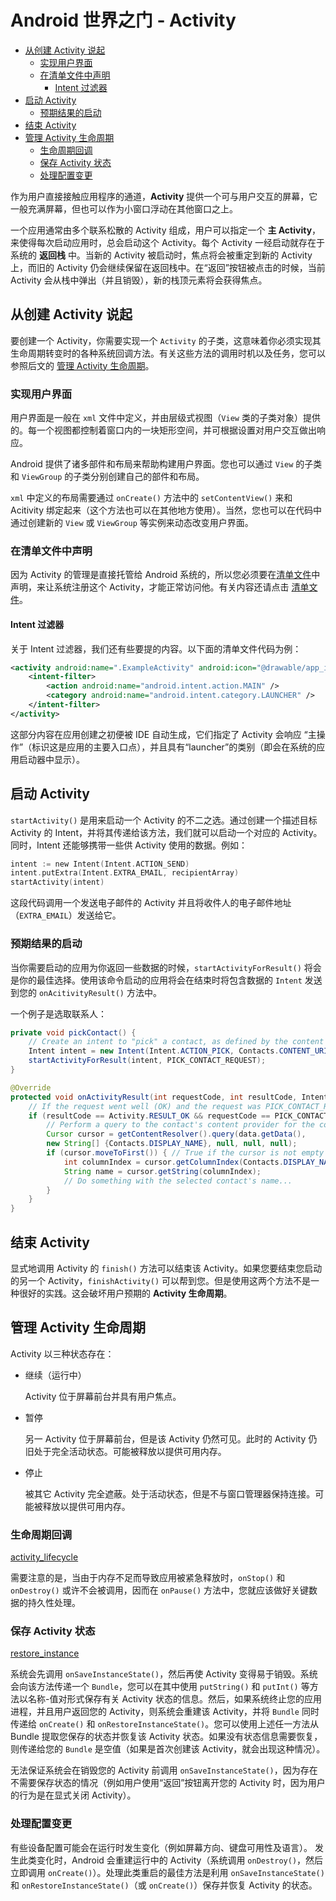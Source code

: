 Android 世界之门 - Activity
===

<!-- TOC -->

- [从创建 Activity 说起](#从创建-activity-说起)
    - [实现用户界面](#实现用户界面)
    - [在清单文件中声明](#在清单文件中声明)
        - [Intent 过滤器](#intent-过滤器)
- [启动 Activity](#启动-activity)
    - [预期结果的启动](#预期结果的启动)
- [结束 Activity](#结束-activity)
- [管理 Activity 生命周期](#管理-activity-生命周期)
    - [生命周期回调](#生命周期回调)
    - [保存 Activity 状态](#保存-activity-状态)
    - [处理配置变更](#处理配置变更)

<!-- /TOC -->

作为用户直接接触应用程序的通道，**Activity** 提供一个可与用户交互的屏幕，它一般充满屏幕，但也可以作为小窗口浮动在其他窗口之上。

一个应用通常由多个联系松散的 Activity 组成，用户可以指定一个 **主 Activity**，来使得每次启动应用时，总会启动这个 Activity。每个 Activity 一经启动就存在于系统的 **返回栈** 中。当新的 Activity 被启动时，焦点将会被重定到新的 Activity 上，而旧的 Activity 仍会继续保留在返回栈中。在“返回”按钮被点击的时候，当前 Activity 会从栈中弹出（并且销毁），新的栈顶元素将会获得焦点。

## 从创建 Activity 说起

要创建一个 Activity，你需要实现一个 `Activity` 的子类，这意味着你必须实现其生命周期转变时的各种系统回调方法。有关这些方法的调用时机以及任务，您可以参照后文的 [管理 Activity 生命周期](#管理-activity-生命周期)。

### 实现用户界面

用户界面是一般在 `xml` 文件中定义，并由层级式视图（`View` 类的子类对象）提供的。每一个视图都控制着窗口内的一块矩形空间，并可根据设置对用户交互做出响应。

Android 提供了诸多部件和布局来帮助构建用户界面。您也可以通过 `View` 的子类和 `ViewGroup` 的子类分别创建自己的部件和布局。

`xml` 中定义的布局需要通过 `onCreate()` 方法中的 `setContentView()` 来和 Acitivity 绑定起来（这个方法也可以在其他地方使用）。当然，您也可以在代码中通过创建新的 `View` 或 `ViewGroup` 等实例来动态改变用户界面。

### 在清单文件中声明

因为 Activity 的管理是直接托管给 Android 系统的，所以您必须要在[清单文件](1-应用基础知识.md#组件清单)中声明，来让系统注册这个 Activity，才能正常访问他。有关内容还请点击 [清单文件](1-应用基础知识.md#组件清单)。

#### Intent 过滤器

关于 Intent 过滤器，我们还有些要提的内容。以下面的清单文件代码为例：

```xml
<activity android:name=".ExampleActivity" android:icon="@drawable/app_icon">
    <intent-filter>
        <action android:name="android.intent.action.MAIN" />
        <category android:name="android.intent.category.LAUNCHER" />
    </intent-filter>
</activity>
```

这部分内容在应用创建之初便被 IDE 自动生成，它们指定了 Activity 会响应 “主操作”（标识这是应用的主要入口点），并且具有“launcher”的类别（即会在系统的应用启动器中显示）。

## 启动 Activity

`startActivity()` 是用来启动一个 Activity 的不二之选。通过创建一个描述目标 Activity 的 Intent，并将其传递给该方法，我们就可以启动一个对应的 Activity。同时，Intent 还能够携带一些供 Activity 使用的数据。例如：

```kt
intent := new Intent(Intent.ACTION_SEND)
intent.putExtra(Intent.EXTRA_EMAIL, recipientArray)
startActivity(intent)
```

这段代码调用一个发送电子邮件的 Activity 并且将收件人的电子邮件地址（`EXTRA_EMAIL`）发送给它。

### 预期结果的启动

当你需要启动的应用为你返回一些数据的时候，`startActivityForResult()` 将会是你的最佳选择。使用该命令启动的应用将会在结束时将包含数据的 `Intent` 发送到您的 `onAcitivityResult()`  方法中。

一个例子是选取联系人：

```java
private void pickContact() {
    // Create an intent to "pick" a contact, as defined by the content provider URI
    Intent intent = new Intent(Intent.ACTION_PICK, Contacts.CONTENT_URI);
    startActivityForResult(intent, PICK_CONTACT_REQUEST);
}

@Override
protected void onActivityResult(int requestCode, int resultCode, Intent data) {
    // If the request went well (OK) and the request was PICK_CONTACT_REQUEST
    if (resultCode == Activity.RESULT_OK && requestCode == PICK_CONTACT_REQUEST) {
        // Perform a query to the contact's content provider for the contact's name
        Cursor cursor = getContentResolver().query(data.getData(),
        new String[] {Contacts.DISPLAY_NAME}, null, null, null);
        if (cursor.moveToFirst()) { // True if the cursor is not empty
            int columnIndex = cursor.getColumnIndex(Contacts.DISPLAY_NAME);
            String name = cursor.getString(columnIndex);
            // Do something with the selected contact's name...
        }
    }
}
```

## 结束 Activity

显式地调用 Activity 的 `finish()` 方法可以结束该 Activity。如果您要结束您启动的另一个 Activity，`finishActivity()` 可以帮到您。但是使用这两个方法不是一种很好的实践。这会破坏用户预期的 **Activity 生命周期**。

## 管理 Activity 生命周期

Activity 以三种状态存在：

- 继续（运行中）

    Activity 位于屏幕前台并具有用户焦点。

- 暂停

    另一 Activity 位于屏幕前台，但是该 Activity 仍然可见。此时的 Activity 仍旧处于完全活动状态。可能被释放以提供可用内存。

- 停止

    被其它 Activity 完全遮蔽。处于活动状态，但是不与窗口管理器保持连接。可能被释放以提供可用内存。

### 生命周期回调

[activity_lifecycle](Assets/activity_lifecycle.png)

需要注意的是，当由于内存不足而导致应用被紧急释放时，`onStop()` 和 `onDestroy()` 或许不会被调用，因而在 `onPause()` 方法中，您就应该做好关键数据的持久性处理。

### 保存 Activity 状态

[restore_instance](Assets/restore_instance.png)

系统会先调用 `onSaveInstanceState()`，然后再使 Activity 变得易于销毁。系统会向该方法传递一个 `Bundle`，您可以在其中使用 `putString()` 和 `putInt()` 等方法以名称-值对形式保存有关 Activity 状态的信息。然后，如果系统终止您的应用进程，并且用户返回您的 Activity，则系统会重建该 Activity，并将 `Bundle` 同时传递给 `onCreate()` 和 `onRestoreInstanceState()`。您可以使用上述任一方法从 Bundle 提取您保存的状态并恢复该 Activity 状态。如果没有状态信息需要恢复，则传递给您的 `Bundle` 是空值（如果是首次创建该 Activity，就会出现这种情况）。

无法保证系统会在销毁您的 Activity 前调用 `onSaveInstanceState()`，因为存在不需要保存状态的情况（例如用户使用“返回”按钮离开您的 Activity 时，因为用户的行为是在显式关闭 Activity）。

### 处理配置变更

有些设备配置可能会在运行时发生变化（例如屏幕方向、键盘可用性及语言）。 发生此类变化时，Android 会重建运行中的 Activity（系统调用 `onDestroy()`，然后立即调用 `onCreate()`）。处理此类重启的最佳方法是利用 `onSaveInstanceState()` 和 `onRestoreInstanceState()`（或 `onCreate()`）保存并恢复 Activity 的状态。